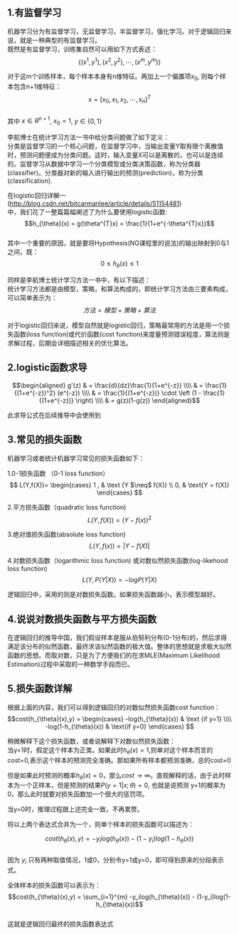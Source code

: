 ## 1.有监督学习
机器学习分为有监督学习，无监督学习，半监督学习，强化学习。对于逻辑回归来说，就是一种典型的有监督学习。  
既然是有监督学习，训练集自然可以用如下方式表述：  
$$\{(x^1,y^1),(x^2,y^2),\cdots,(x^m,y^m)\}$$  

对于这m个训练样本，每个样本本身有n维特征。再加上一个偏置项$x_0$, 则每个样本包含n+1维特征：  
$$x = [x_0,x_1,x_2,\cdots,x_n]^T$$  
其中 $x\in R^{n+1}$, $x_0=1$, $y\in\{0,1\}$  

李航博士在统计学习方法一书中给分类问题做了如下定义：  
分类是监督学习的一个核心问题，在监督学习中，当输出变量Y取有限个离散值时，预测问题便成为分类问题。这时，输入变量X可以是离散的，也可以是连续的。监督学习从数据中学习一个分类模型或分类决策函数，称为分类器(classifier)。分类器对新的输入进行输出的预测(prediction)，称为分类(classification).  

在logistic回归详解一(http://blog.csdn.net/bitcarmanlee/article/details/51154481)  
中，我们花了一整篇篇幅阐述了为什么要使用logistic函数:   
$$h_{\theta}(x) = g(\theta^{T}x) = \frac{1}{1+e^{-\theta^{T}x}}$$  
其中一个重要的原因，就是要将Hypothesis(NG课程里的说法)的输出映射到0与1之间，既：    
$$0\le h_{\theta}(x)\le 1$$  

同样是李航博士统计学习方法一书中，有以下描述：  
统计学习方法都是由模型，策略，和算法构成的，即统计学习方法由三要素构成，可以简单表示为：  
$$方法 = 模型 + 策略 + 算法$$  

对于logistic回归来说，模型自然就是logistic回归，策略最常用的方法是用一个损失函数(loss function)或代价函数(cost function)来度量预测错误程度，算法则是求解过程，后期会详细描述相关的优化算法。  

## 2.logistic函数求导
$$\begin{aligned}
g'(z) & = \frac{d}{dz}\frac{1}{1+e^{-z}} \\\\
& = \frac{1}{(1+e^{-z})^2} (e^{-z}) \\\\
& = \frac{1}{(1+e^{-z})} \cdot \left (1 - \frac{1}{(1+e^{-z})} \right) \\\\
& = g(z)(1-g(z))
\end{aligned}$$  

此求导公式在后续推导中会使用到  

## 3.常见的损失函数
机器学习或者统计机器学习常见的损失函数如下：  

1.0-1损失函数 （0-1 loss function）  
$$ L(Y,f(X))= \begin{cases} 1 , & \text {Y $\neq$ f(X)} \\ 0, & \text{Y = f(X)} \end{cases} $$  

2.平方损失函数（quadratic loss function)  
$$L(Y,f(X)) = (Y - f(x))^2$$  

3.绝对值损失函数(absolute loss function)
$$L(Y,f(x)) = |Y - f(X)|$$

4.对数损失函数（logarithmic loss function) 或对数似然损失函数(log-likehood loss function)  
$$L(Y,P(Y|X)) = -logP(Y|X)$$  

逻辑回归中，采用的则是对数损失函数。如果损失函数越小，表示模型越好。  

## 4.说说对数损失函数与平方损失函数
在逻辑回归的推导中国，我们假设样本是服从伯努利分布(0-1分布)的，然后求得满足该分布的似然函数，最终求该似然函数的极大值。整体的思想就是求极大似然函数的思想。而取对数，只是为了方便我们的在求MLE(Maximum Likelihood Estimation)过程中采取的一种数学手段而已。  

## 5.损失函数详解
根据上面的内容，我们可以得到逻辑回归的对数似然损失函数cost function：  
$$cost(h_{\theta}(x),y) = \begin{cases}  -log(h_{\theta}(x))  & \text {if y=1} \\\\ -log(1-h_{\theta}(x))  & \text{if y=0} \end{cases} $$    

稍微解释下这个损失函数，或者说解释下对数似然损失函数：    
当y=1时，假定这个样本为正类。如果此时$h_\theta(x)=1$,则单对这个样本而言的cost=0,表示这个样本的预测完全准确。那如果所有样本都预测准确，总的cost=0  

但是如果此时预测的概率$h_\theta(x)=0$，那么$cost\to\infty$。直观解释的话，由于此时样本为一个正样本，但是预测的结果$P(y=1|x;\theta) = 0$, 也就是说预测 y=1的概率为0，那么此时就要对损失函数加一个很大的惩罚项。    

当y=0时，推理过程跟上述完全一致，不再累赘。    

将以上两个表达式合并为一个，则单个样本的损失函数可以描述为：  

$$cost(h_{\theta}(x),y) = -y_ilog(h_{\theta}(x)) - (1-y_i)log(1-h_{\theta}(x))$$  
因为 $y_i$ 只有两种取值情况，1或0，分别令y=1或y=0，即可得到原来的分段表示式。  

全体样本的损失函数可以表示为：  
$$cost(h_{\theta}(x),y) = \sum_{i=1}^{m} -y_ilog(h_{\theta}(x)) - (1-y_i)log(1-h_{\theta}(x))$$  
这就是逻辑回归最终的损失函数表达式  